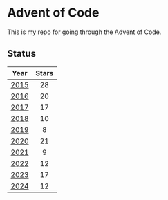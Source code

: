 # Advent of Code

This is my repo for going through the Advent of Code.

## Status

|                               Year                               | Stars |
| :--------------------------------------------------------------: | :---: |
| [2015](https://github.com/jordonr/adventofcode/tree/master/2015) |  28   |
| [2016](https://github.com/jordonr/adventofcode/tree/master/2016) |  20   |
| [2017](https://github.com/jordonr/adventofcode/tree/master/2017) |  17   |
| [2018](https://github.com/jordonr/adventofcode/tree/master/2018) |  10   |
| [2019](https://github.com/jordonr/adventofcode/tree/master/2019) |   8   |
| [2020](https://github.com/jordonr/adventofcode/tree/master/2020) |  21   |
| [2021](https://github.com/jordonr/adventofcode/tree/master/2021) |   9   |
| [2022](https://github.com/jordonr/adventofcode/tree/master/2022) |  12   |
| [2023](https://github.com/jordonr/adventofcode/tree/master/2023) |  17   |
| [2024](https://github.com/jordonr/adventofcode/tree/master/2024) |  12   |

